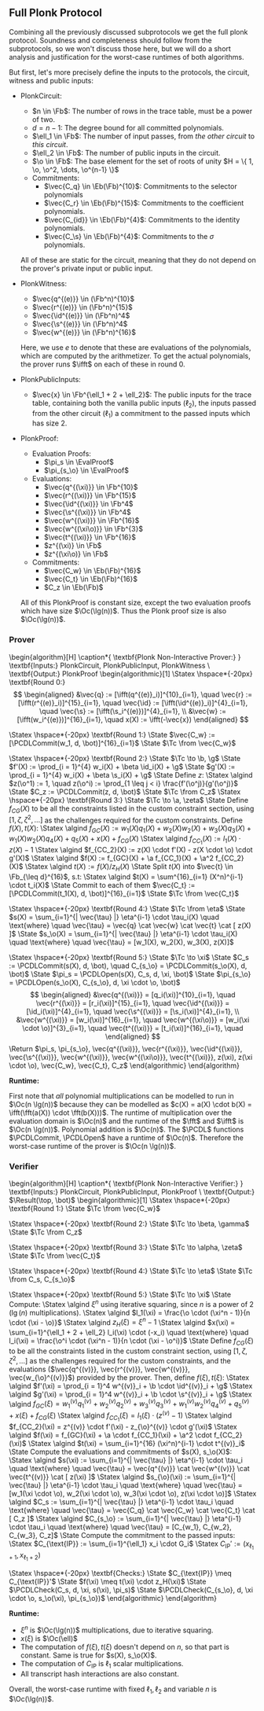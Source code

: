 ## Full Plonk Protocol

Combining all the previously discussed subprotocols we get the full plonk
protocol. Soundness and completeness should follow from the subprotocols, so
we won't discuss those here, but we will do a short analysis and justification
for the worst-case runtimes of both algorithms.

But first, let's more precisely define the inputs to the protocols, the
circuit, witness and public inputs:

- PlonkCircuit:
  - $n \in \Fb$: The number of rows in the trace table, must be a power of two.
  - $d = n - 1$: The degree bound for all committed polynomials.
  - $\ell_1 \in \Fb$: The number of input passes, from _the other circuit_ to _this circuit_.
  - $\ell_2 \in \Fb$: The number of public inputs in the circuit.
  - $\o \in \Fb$: The base element for the set of roots of unity $H = \{ 1, \o, \o^2, \dots, \o^{n-1} \}$
  - Commitments:
    - $\vec{C_q} \in \Eb(\Fb)^{10}$: Commitments to the selector polynomials
    - $\vec{C_r} \in \Eb(\Fb)^{15}$: Commitments to the coefficient polynomials.
    - $\vec{C_{id}} \in \Eb(\Fb)^{4}$: Commitments to the identity polynomials.
    - $\vec{C_\s} \in \Eb(\Fb)^{4}$: Commitments to the $\sigma$ polynomials.

  All of these are static for the circuit, meaning that they do not depend on
  the prover's private input or public input.
- PlonkWitness:
  - $\vec{q^{(e)}} \in (\Fb^n)^{10}$
  - $\vec{r^{(e)}} \in (\Fb^n)^{15}$
  - $\vec{\id^{(e)}} \in (\Fb^n)^4$
  - $\vec{\s^{(e)}} \in (\Fb^n)^4$
  - $\vec{w^{(e)}} \in (\Fb^n)^{16}$

  Here, we use $e$ to denote that these are evaluations of the polynomials,
  which are computed by the arithmetizer. To get the actual polynomials,
  the prover runs $\ifft$ on each of these in round 0.
- PlonkPublicInputs:
  - $\vec{x} \in \Fb^{\ell_1 + 2 + \ell_2}$: The public inputs for the trace
    table, containing both the vanilla public inputs ($\ell_2$), the inputs
    passed from the other circuit ($\ell_1$) a commitment to the passed inputs
    which has size 2.
- PlonkProof:
  - Evaluation Proofs:
    - $\pi_s \in \EvalProof$
    - $\pi_{s_\o} \in \EvalProof$
  - Evaluations:
    - $\vec{q^{(\xi)}} \in \Fb^{10}$
    - $\vec{r^{(\xi)}} \in \Fb^{15}$
    - $\vec{\id^{(\xi)}} \in \Fb^4$
    - $\vec{\s^{(\xi)}} \in \Fb^4$
    - $\vec{w^{(\xi)}} \in \Fb^{16}$
    - $\vec{w^{(\xi\o)}} \in \Fb^{3}$
    - $\vec{t^{(\xi)}} \in \Fb^{16}$
    - $z^{(\xi)} \in \Fb$
    - $z^{(\xi\o)} \in \Fb$
  - Commitments:
    - $\vec{C_w} \in \Eb(\Fb)^{16}$
    - $\vec{C_t} \in \Eb(\Fb)^{16}$
    - $C_z \in \Eb(\Fb)$

  All of this PlonkProof is constant size, except the two evaluation proofs which
  have size $\Oc(\lg(n))$. Thus the Plonk proof size is also $\Oc(\lg(n))$.

### Prover

\begin{algorithm}[H]
\caption*{
  \textbf{Plonk Non-Interactive Prover:}
}
\textbf{Inputs:} PlonkCircuit, PlonkPublicInput, PlonkWitness \\
\textbf{Output:} PlonkProof
\begin{algorithmic}[1]
  \Statex \hspace*{-20px} \textbf{Round 0:}
    $$
    \begin{aligned}
      &\vec{q} := [\ifft(q^{(e)}_i)]^{10}_{i=1}, \quad
      \vec{r} := [\ifft(r^{(e)}_i)]^{15}_{i=1}, \quad
      \vec{\id} := [\ifft(\id^{(e)}_i)]^{4}_{i=1}, \quad
      \vec{\s} := [\ifft(\s_i^{(e)})]^{4}_{i=1}, \\
      &\vec{w} := [\ifft(w_i^{(e)})]^{16}_{i=1}, \quad
      x(X) := \ifft(-\vec{x})
    \end{aligned}
    $$

  \Statex \hspace*{-20px} \textbf{Round 1:}
    \State $\vec{C_w} := [\PCDLCommit(w_1, d, \bot)]^{16}_{i=1}$
    \State $\Tc \from \vec{C_w}$

  \Statex \hspace*{-20px} \textbf{Round 2:}
    \State $\Tc \to \b, \g$
    \State $f'(X) := \prod_{i = 1}^{4} w_i(X) + \beta \id_i(X) + \g$
    \State $g'(X) := \prod_{i = 1}^{4} w_i(X) + \beta \s_i(X) + \g$
    \State Define $z$:
      \Statex \algind $z(\o^1) := 1, \quad z(\o^i) := \prod_{1 \leq j < i} \frac{f'(\o^j)}{g'(\o^j)}$
    \State $C_z := \PCDLCommit(z, d, \bot)$
    \State $\Tc \from C_z$
  \Statex \hspace*{-20px} \textbf{Round 3:}
  \State $\Tc \to \a, \zeta$
  \State Define $f_{CG}(X)$ to be all the constraints listed in the custom constraint section, using $[1, \zeta, \zeta^2, \dots]$ as the challenges required for the custom constraints. Define $f(X), t(X)$:
    \Statex \algind $f_{GC}(X) := w_1(X) q_1(X) + w_2(X) w_2(X) + w_3(X) q_3(X) + w_1(X) w_2(X) q_4(X) + q_5(X) + x(X) + f_{CG}(X)$
    \Statex \algind $f_{CC_1}(X) := l_1(X) \cdot z(X) - 1$
    \Statex \algind $f_{CC_2}(X) := z(X) \cdot f'(X) - z(X \cdot \o) \cdot g'(X)$
    \Statex \algind $f(X) := f_{GC}(X) + \a f_{CC_1}(X) + \a^2 f_{CC_2}(X)$
    \Statex \algind $t(X) := f(X) / z_H(X)$
  \State Split $t(X)$ into $\vec{t} \in \Fb_{\leq d}^{16}$, s.t:
    \Statex \algind $t(X) = \sum^{16}_{i=1} (X^n)^{i-1} \cdot t_i(X)$
  \State Commit to each of them $\vec{C_t} := [\PCDLCommit(t_1(X), d, \bot)]^{16}_{i=1}$
  \State $\Tc \from \vec{C_t}$

  \Statex \hspace*{-20px} \textbf{Round 4:}
  \State $\Tc \from \eta$
  \State $s(X) = \sum_{i=1}^{| \vec{\tau} |} \eta^{i-1} \cdot \tau_i(X) \quad \text{where} \quad \vec{\tau} = \vec{q} \cat \vec{w} \cat \vec{t} \cat [ z(X) ]$
  \State $s_\o(X) = \sum_{i=1}^{| \vec{\tau} |} \eta^{i-1} \cdot \tau_i(X) \quad \text{where} \quad \vec{\tau} = [w_1(X), w_2(X), w_3(X), z(X)]$

  \Statex \hspace*{-20px} \textbf{Round 5:}
  \State $\Tc \to \xi$
  \State $C_s := \PCDLCommit(s(X), d, \bot), \quad C_{s_\o} = \PCDLCommit(s_\o(X), d, \bot)$
  \State $\pi_s = \PCDLOpen(s(X), C_s, d, \xi, \bot)$
  \State $\pi_{s_\o} = \PCDLOpen(s_\o(X), C_{s_\o}, d, \xi \cdot \o, \bot)$
    $$
    \begin{aligned}
      &\vec{q^{(\xi)}} = [q_i(\xi)]^{10}_{i=1}, \quad
      \vec{r^{(\xi)}} = [r_i(\xi)]^{15}_{i=1}, \quad
      \vec{\id^{(\xi)}} = [\id_i(\xi)]^{4}_{i=1}, \quad
      \vec{\s^{(\xi)}} = [\s_i(\xi)]^{4}_{i=1}, \\
      &\vec{w^{(\xi)}} = [w_i(\xi)]^{16}_{i=1}, \quad
      \vec{w^{(\xi\o)}} = [w_i(\xi \cdot \o)]^{3}_{i=1}, \quad
      \vec{t^{(\xi)}} = [t_i(\xi)]^{16}_{i=1}, \quad
    \end{aligned}
    $$
  \Return $\pi_s, \pi_{s_\o}, \vec{q^{(\xi)}}, \vec{r^{(\xi)}}, \vec{\id^{(\xi)}}, \vec{\s^{(\xi)}}, \vec{w^{(\xi)}}, \vec{w^{(\xi\o)}}, \vec{t^{(\xi)}}, z(\xi), z(\xi \cdot \o), \vec{C_w}, \vec{C_t}, C_z$
  \end{algorithmic}
\end{algorithm}

**Runtime:**

First note that _all_ polynomial multiplications can be modelled to run in
$\Oc(n \lg(n))$ because they can be modelled as $c(X) = a(X) \cdot b(X) =
\ifft(\fft(a(X)) \cdot \fft(b(X)))$. The runtime of multiplication over
the evaluation domain is $\Oc(n)$ and the runtime of the $\fft$ and $\ifft$
is $\Oc(n \lg(n))$. Polynomial addition is $\Oc(n)$. The $\PCDL$ functions
$\PCDLCommit, \PCDLOpen$ have a runtime of $\Oc(n)$. Therefore the worst-case
runtime of the prover is $\Oc(n \lg(n))$.

### Verifier

\begin{algorithm}[H]
\caption*{
  \textbf{Plonk Non-Interactive Verifier:}
}
\textbf{Inputs:} PlonkCircuit, PlonkPublicInput, PlonkProof \\
\textbf{Output:} $\Result(\top, \bot)$
\begin{algorithmic}[1]
  \Statex \hspace*{-20px} \textbf{Round 1:}
  \State $\Tc \from \vec{C_w}$

  \Statex \hspace*{-20px} \textbf{Round 2:}
  \State $\Tc \to \beta, \gamma$
  \State $\Tc \from C_z$


  \Statex \hspace*{-20px} \textbf{Round 3:}
  \State $\Tc \to \alpha, \zeta$
  \State $\Tc \from \vec{C_t}$

  \Statex \hspace*{-20px} \textbf{Round 4:}
  \State $\Tc \to \eta$
  \State $\Tc \from C_s, C_{s_\o}$

  \Statex \hspace*{-20px} \textbf{Round 5:}
  \State $\Tc \to \xi$
  \State Compute:
    \Statex \algind $\xi^n$ using iterative squaring, since $n$ is a power of 2 ($\lg(n)$ multiplications).
    \Statex \algind $l_1(\xi) = \frac{\o \cdot (\xi^n - 1)}{n \cdot (\xi - \o)}$
    \Statex \algind $z_H(\xi) = \xi^n - 1$
    \Statex \algind $x(\xi) = \sum_{i=1}^{\ell_1 + 2 + \ell_2} l_i(\xi) \cdot (-x_i) \quad \text{where} \quad l_i(\xi) = \frac{\o^i \cdot (\xi^n - 1)}{n \cdot (\xi - \o^i)}$
  \State Define $f_{CG}(\xi)$ to be all the constraints listed in the custom constraint
  section, using $[1, \zeta, \zeta^2, \dots]$ as the challenges required for the
  custom constraints, and the evaluations ($\vec{q^{(v)}}, \vec{r^{(v)}},
  \vec{w^{(v)}}, \vec{w_{\o}^{(v)}}$) provided by the prover. Then, define $f(\xi), t(\xi)$:
    \Statex \algind $f'(\xi) = \prod_{i = 1}^4 w^{(v)}_i + \b \cdot \id^{(v)}_i + \g$
    \Statex \algind $g'(\xi) = \prod_{i = 1}^4 w^{(v)}_i + \b \cdot \s^{(v)}_i + \g$
    \Statex \algind $f_{GC}(\xi) = w^{(v)}_1 q^{(v)}_1 + w^{(v)}_2 q^{(v)}_2 + w^{(v)}_3 q^{(v)}_3 + w^{(v)}_1 w^{(v)}_2 q^{(v)}_4 + q^{(v)}_5 + x(\xi) + f_{CG}(\xi)$
    \Statex \algind $f_{CC_1}(\xi) = l_1(\xi) \cdot (z^{(v)} - 1)$
    \Statex \algind $f_{CC_2}(\xi) = z^{(v)} \cdot f'(\xi) - z_{\o}^{(v)} \cdot g'(\xi)$
    \Statex \algind $f(\xi) = f_{GC}(\xi) + \a \cdot f_{CC_1}(\xi) + \a^2 \cdot f_{CC_2}(\xi)$
    \Statex \algind $t(\xi) = \sum_{i=1}^{16} (\xi^n)^{i-1} \cdot t^{(v)}_i$
  \State Compute the evaluations and commitments of $s(X), s_\o(X)$:
    \Statex \algind $s(\xi) := \sum_{i=1}^{| \vec{\tau} |} \eta^{i-1} \cdot \tau_i \quad \text{where} \quad \vec{\tau} = \vec{q^{(v)}} \cat \vec{w^{(v)}} \cat \vec{t^{(v)}} \cat [ z(\xi) ]$
    \Statex \algind $s_{\o}(\xi) := \sum_{i=1}^{| \vec{\tau} |} \eta^{i-1} \cdot \tau_i \quad \text{where} \quad \vec{\tau} = [w_1(\xi \cdot \o), w_2(\xi \cdot \o), w_3(\xi \cdot \o), z(\xi \cdot \o)]$
    \Statex \algind $C_s := \sum_{i=1}^{| \vec{\tau} |} \eta^{i-1} \cdot \tau_i \quad \text{where} \quad \vec{\tau} = \vec{C_q} \cat \vec{C_w} \cat \vec{C_t} \cat [ C_z ]$
    \Statex \algind $C_{s_\o} := \sum_{i=1}^{| \vec{\tau} |} \eta^{i-1} \cdot \tau_i \quad \text{where} \quad \vec{\tau} = [C_{w_1}, C_{w_2}, C_{w_3}, C_z]$
  \State Compute the commitment to the passed inputs:
    \Statex $C_{\text{IP}} := \sum_{i=1}^{\ell_1} x_i \cdot G_i$
    \Statex $C_{\text{IP}}' := (x_{\ell_1 + 1}, x_{\ell_1 + 2})$

  \Statex \hspace*{-20px} \textbf{Checks:}
  \State $C_{\text{IP}} \meq C_{\text{IP}}'$
  \State $f(\xi) \meq t(\xi) \cdot z_H(\xi)$
  \State $\PCDLCheck(C_s, d, \xi, s(\xi), \pi_s)$
  \State $\PCDLCheck(C_{s_\o}, d, \xi \cdot \o, s_\o(\xi), \pi_{s_\o})$
\end{algorithmic}
\end{algorithm}

**Runtime:**

- $\xi^n$ is $\Oc(\lg(n))$ multiplications, due to iterative squaring.
- $x(\xi)$ is $\Oc(\ell)$
- The computation of $f(\xi), t(\xi)$ doesn't depend on $n$, so that part is constant. Same is true for $s(X), s_\o(X)$.
- The computation of $C_{\text{IP}}$ is $\ell_1$ scalar multiplications.
- All transcript hash interactions are also constant.

Overall, the worst-case runtime with fixed $\ell_1, \ell_2$ and variable $n$
is $\Oc(\lg(n))$.
